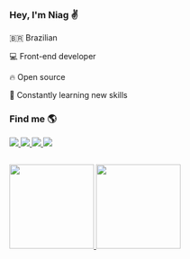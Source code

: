 ### Hey, I'm Niag :v:

:brazil: Brazilian

:computer: Front-end developer 

:fire: Open source

:rocket: Constantly learning new skills

### Find me :earth_americas:

<div> 
  <a href="https://www.linkedin.com/in/niagalves/" target="_blank" title="Linkedin">
    <img src="https://img.shields.io/badge/-LinkedIn-%230077B5?style=for-the-badge&logo=linkedin&logoColor=white" target="_blank">
  </a> 
  <a href="https://twitter.com/niagalves/" target="_blank" title="Twitter">
    <img src="https://img.shields.io/badge/-Twitter-%230077B5?style=for-the-badge&logo=twitter&logoColor=white" target="_blank">
  </a> 
  <a href="https://www.facebook.com/niagalves/" target="_blank" title="Facebook">
    <img src="https://img.shields.io/badge/-Facebook-%230077B5?style=for-the-badge&logo=facebook&logoColor=white" target="_blank">
  </a> 
  <a href="https://www.instagram.com/niagalves/" target="_blank" title="Instagram">
    <img src="https://img.shields.io/badge/-Instagram-%23E4405F?style=for-the-badge&logo=instagram&logoColor=white" target="_blank">
  </a>
</div>

##

<div>
  <a href="https://github.com/niagalves" />
  <img height="150em" src="https://github-readme-stats.vercel.app/api?username=niagalves&show_icons=true&theme=chartreuse-dark&include_all_commits=true&count_private=true" />
  <img height="150em" src="https://github-readme-stats.vercel.app/api/top-langs/?username=niagalves&layout=compact&langs_count=7&theme=chartreuse-dark&hide=html,css" />
</div>
